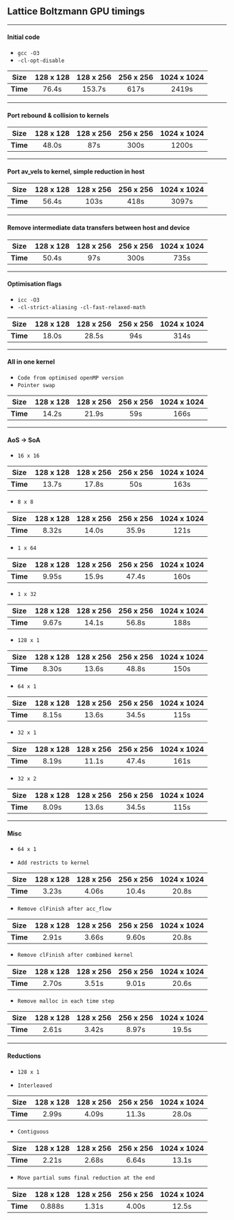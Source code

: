## Lattice Boltzmann GPU timings

***
#### __Initial code__

+ `gcc -O3`
+ `-cl-opt-disable`

| Size      | 128 x 128 | 128 x 256 | 256 x 256 | 1024 x 1024 |
| --------- |:---------:|:---------:|:---------:|:-----------:|
| **Time**  | 76.4s     | 153.7s    | 617s      | 2419s       |

***
#### __Port rebound & collision to kernels__

| Size      | 128 x 128 | 128 x 256 | 256 x 256 | 1024 x 1024 |
| --------- |:---------:|:---------:|:---------:|:-----------:|
| **Time**  | 48.0s     | 87s       | 300s      | 1200s       |

***
#### __Port av_vels to kernel, simple reduction in host__

| Size      | 128 x 128 | 128 x 256 | 256 x 256 | 1024 x 1024 |
| --------- |:---------:|:---------:|:---------:|:-----------:|
| **Time**  | 56.4s     | 103s      | 418s      | 3097s       |

***
#### __Remove intermediate data transfers between host and device__

| Size      | 128 x 128 | 128 x 256 | 256 x 256 | 1024 x 1024 |
| --------- |:---------:|:---------:|:---------:|:-----------:|
| **Time**  | 50.4s     | 97s       | 300s      | 735s        |

***
#### __Optimisation flags__

+ `icc -O3`
+ `-cl-strict-aliasing -cl-fast-relaxed-math`

| Size      | 128 x 128 | 128 x 256 | 256 x 256 | 1024 x 1024 |
| --------- |:---------:|:---------:|:---------:|:-----------:|
| **Time**  | 18.0s     | 28.5s     | 94s       | 314s        |

***
#### __All in one kernel__

+ `Code from optimised openMP version`
+ `Pointer swap`

| Size      | 128 x 128 | 128 x 256 | 256 x 256 | 1024 x 1024 |
| --------- |:---------:|:---------:|:---------:|:-----------:|
| **Time**  | 14.2s     | 21.9s     | 59s       | 166s        |

***
#### __AoS -> SoA__

+ `16 x 16`

| Size      | 128 x 128 | 128 x 256 | 256 x 256 | 1024 x 1024 |
| --------- |:---------:|:---------:|:---------:|:-----------:|
| **Time**  | 13.7s     | 17.8s     | 50s       | 163s        |

+ `8 x 8`

| Size      | 128 x 128 | 128 x 256 | 256 x 256 | 1024 x 1024 |
| --------- |:---------:|:---------:|:---------:|:-----------:|
| **Time**  | 8.32s     | 14.0s     | 35.9s     | 121s        |

+ `1 x 64`

| Size      | 128 x 128 | 128 x 256 | 256 x 256 | 1024 x 1024 |
| --------- |:---------:|:---------:|:---------:|:-----------:|
| **Time**  | 9.95s     | 15.9s     | 47.4s     | 160s        |

+ `1 x 32`

| Size      | 128 x 128 | 128 x 256 | 256 x 256 | 1024 x 1024 |
| --------- |:---------:|:---------:|:---------:|:-----------:|
| **Time**  | 9.67s     | 14.1s     | 56.8s     | 188s        |

+ `128 x 1`

| Size      | 128 x 128 | 128 x 256 | 256 x 256 | 1024 x 1024 |
| --------- |:---------:|:---------:|:---------:|:-----------:|
| **Time**  | 8.30s     | 13.6s     | 48.8s     | 150s        |

+ `64 x 1`

| Size      | 128 x 128 | 128 x 256 | 256 x 256 | 1024 x 1024 |
| --------- |:---------:|:---------:|:---------:|:-----------:|
| **Time**  | 8.15s     | 13.6s     | 34.5s     | 115s        |

+ `32 x 1`

| Size      | 128 x 128 | 128 x 256 | 256 x 256 | 1024 x 1024 |
| --------- |:---------:|:---------:|:---------:|:-----------:|
| **Time**  | 8.19s     | 11.1s     | 47.4s     | 161s        |

+ `32 x 2`

| Size      | 128 x 128 | 128 x 256 | 256 x 256 | 1024 x 1024 |
| --------- |:---------:|:---------:|:---------:|:-----------:|
| **Time**  | 8.09s     | 13.6s     | 34.5s     | 115s        |

***
#### __Misc__

+ `64 x 1`

+ `Add restricts to kernel`

| Size      | 128 x 128 | 128 x 256 | 256 x 256 | 1024 x 1024 |
| --------- |:---------:|:---------:|:---------:|:-----------:|
| **Time**  | 3.23s     | 4.06s     | 10.4s     | 20.8s       |

+ `Remove clFinish after acc_flow`

| Size      | 128 x 128 | 128 x 256 | 256 x 256 | 1024 x 1024 |
| --------- |:---------:|:---------:|:---------:|:-----------:|
| **Time**  | 2.91s     | 3.66s     | 9.60s     | 20.8s       |

+ `Remove clFinish after combined kernel`

| Size      | 128 x 128 | 128 x 256 | 256 x 256 | 1024 x 1024 |
| --------- |:---------:|:---------:|:---------:|:-----------:|
| **Time**  | 2.70s     | 3.51s     | 9.01s     | 20.6s       |

+ `Remove malloc in each time step`

| Size      | 128 x 128 | 128 x 256 | 256 x 256 | 1024 x 1024 |
| --------- |:---------:|:---------:|:---------:|:-----------:|
| **Time**  | 2.61s     | 3.42s     | 8.97s     | 19.5s       |

***
#### __Reductions__

+ `128 x 1`

+ `Interleaved`

| Size      | 128 x 128 | 128 x 256 | 256 x 256 | 1024 x 1024 |
| --------- |:---------:|:---------:|:---------:|:-----------:|
| **Time**  | 2.99s     | 4.09s     | 11.3s     | 28.0s       |

+ `Contiguous`

| Size      | 128 x 128 | 128 x 256 | 256 x 256 | 1024 x 1024 |
| --------- |:---------:|:---------:|:---------:|:-----------:|
| **Time**  | 2.21s     | 2.68s     | 6.64s     | 13.1s       |

+ `Move partial sums final reduction at the end`

| Size      | 128 x 128 | 128 x 256 | 256 x 256 | 1024 x 1024 |
| --------- |:---------:|:---------:|:---------:|:-----------:|
| **Time**  | 0.888s    | 1.31s     | 4.00s     | 12.5s       |
